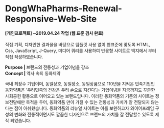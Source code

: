 # DongWhaPharms-Renewal-Responsive-Web-Site
<b>[개인프로젝트] ~2019.04.24 작업 (웹 표준 검사 완료)</b> <br/><br/>
직접 기획, 디자인한 결과물을 바탕으로 템플릿 사용 없이 웹표준에 맞도록 HTML, Css, JavaScript, J-Query, 미디어 쿼리를 사용하여 
반응형 사이트로 백지에서 부터 직접 작성하였습니다.

<b>Purpose | </b>   브랜드의 전통성과 기업이념을 강조<br/>
<b>Concept | </b>   역사 속의 동화제약<br/>

국내 최장수 기업이며, 동일상호, 동일장소, 동일상품으로 110년을 지켜온 민족기업인 동화약품은 ‘우리민족의 건강은 우리 손으로 지킨다’는 기업이념을 지금까지도 꾸준한 사회공헌 활동으로 이어오고 있는 브랜드입니다.
이러한 동화약품의 기존의 사이트는 정보전달에만 목적을 두어, 동화약품 만이 가질 수 있는 전통성과 가치가 잘 전달되지 않는다는 점이 아쉬웠습니다.
동화약품의 리뉴얼 사이트는 이를 보완하고자 와이어프레임 구성의 변화와 전통적이면서도 깔끔한 디자인으로 브랜드의 가치를 잘 전달할수 있도록 제작 되었습니다.


